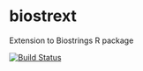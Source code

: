 # biostrext
Extension to Biostrings R package

[![Build Status](https://travis-ci.org/smaegol/biostrext.svg?branch=master)](https://travis-ci.org/smaegol/biostrext)
